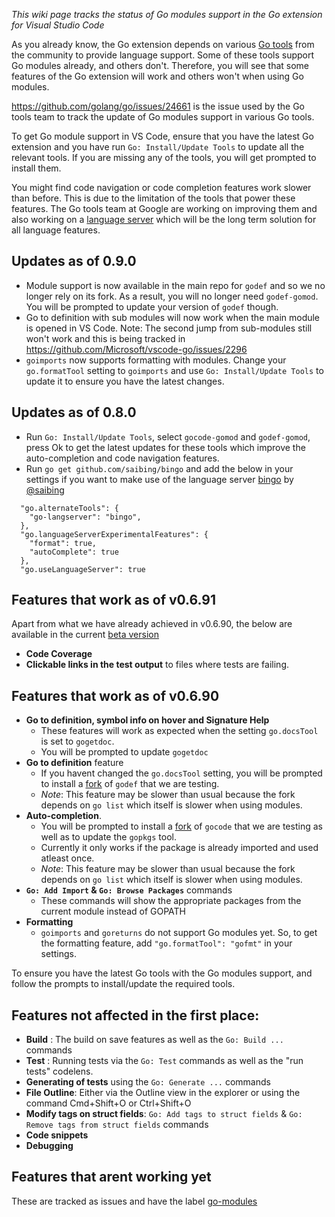 _This wiki page tracks the status of Go modules support in the Go extension for Visual Studio Code_

As you already know, the Go extension depends on various [Go tools](https://github.com/Microsoft/vscode-go/wiki/Go-tools-that-the-Go-extension-depends-on) from the community to provide language support. Some of these tools support Go modules already, and others don't. Therefore, you will see that some features of the Go extension will work and others won't when using Go modules.

https://github.com/golang/go/issues/24661 is the issue used by the Go tools team to track the update of Go modules support in various Go tools.

To get Go module support in VS Code, ensure that you have the latest Go extension and you have run `Go: Install/Update Tools` to update all the relevant tools. If you are missing any of the tools, you will get prompted to install them.

You might find code navigation or code completion features work slower than before. This is due to the limitation of the tools that power these features. The Go tools team at Google are working on improving them and also working on a [language server](https://godoc.org/golang.org/x/tools/cmd/gopls) which will be the long term solution for all language features.


## Updates as of 0.9.0

- Module support is now available in the main repo for `godef` and so we no longer rely on its fork. As a result, you will no longer need `godef-gomod`. You will be prompted to update your version of `godef` though.
- Go to definition with sub modules will now work when the main module is opened in VS Code. Note: The second jump from sub-modules still won't work and this is being tracked in https://github.com/Microsoft/vscode-go/issues/2296
- `goimports` now supports formatting with modules. Change your `go.formatTool` setting to `goimports` and use `Go: Install/Update Tools` to update it to ensure you have the latest changes.

## Updates as of 0.8.0

- Run `Go: Install/Update Tools`, select `gocode-gomod` and `godef-gomod`, press Ok to get the latest updates for these tools which improve the auto-completion and code navigation features.
- Run `go get github.com/saibing/bingo` and add the below in your settings if you want to make use of the language server [bingo](http://github.com/saibing/bingo) by [@saibing](http://github.com/saibing)
```
  "go.alternateTools": {
    "go-langserver": "bingo",
  },
  "go.languageServerExperimentalFeatures": {
    "format": true,
    "autoComplete": true
  },
  "go.useLanguageServer": true
```


## Features that work as of v0.6.91 

Apart from what we have already achieved in v0.6.90, the below are available in the current [beta version](https://github.com/Microsoft/vscode-go/wiki/Use-the-beta-version-of-the-latest-Go-extension)

- **Code Coverage**
- **Clickable links in the test output** to files where tests are failing.

## Features that work as of v0.6.90 

- **Go to definition, symbol info on hover and Signature Help** 
    - These features will work as expected when the setting `go.docsTool` is set to `gogetdoc`. 
    - You will be prompted to update `gogetdoc`
- **Go to definition** feature 
    - If you havent changed the `go.docsTool` setting, you will be prompted to install a [fork](https://github.com/ianthehat/godef) of `godef` that we are testing. 
    - _Note_: This feature may be slower than usual because the fork depends on `go list` which itself is slower when using modules.
- **Auto-completion**. 
    - You will be prompted to install a [fork](https://github.com/stamblerre/gocode) of `gocode` that we are testing as well as to update the `gopkgs` tool. 
    - Currently it only works if the package is already imported and used atleast once. 
    - _Note_: This feature may be slower than usual because the fork depends on `go list` which itself is slower when using modules.
- **`Go: Add Import` & `Go: Browse Packages`** commands 
    - These commands will show the appropriate packages from the current module instead of GOPATH
- **Formatting**
    - `goimports` and `goreturns` do not support Go modules yet. So, to get the formatting feature, add `"go.formatTool": "gofmt"` in your settings.

To ensure you have the latest Go tools with the Go modules support, and follow the prompts to install/update the required tools.

## Features not affected in the first place:
- **Build** : The build on save features as well as the `Go: Build ...` commands
- **Test** : Running tests via the `Go: Test` commands as well as the "run tests" codelens. 
- **Generating of tests** using the `Go: Generate ...` commands
- **File Outline**: Either via the Outline view in the explorer or using the command Cmd+Shift+O or Ctrl+Shift+O
- **Modify tags on struct fields**: `Go: Add tags to struct fields` & `Go: Remove tags from struct fields` commands
- **Code snippets**
- **Debugging**

## Features that arent working yet

These are tracked as issues and have the label [go-modules](https://github.com/Microsoft/vscode-go/issues?q=is%3Aopen+is%3Aissue+label%3Ago-modules)